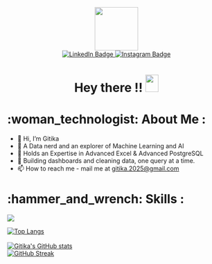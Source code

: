 <div id="header" align="center">
  <img src="https://i.pinimg.com/564x/b7/79/90/b77990c5cd77083976aebcecd01d77c6.jpg" width="100"/>
 <div id="badges">
  <a href="https://www.linkedin.com/in/gitika-gtka26/" target="_blank">
    <img src="https://img.shields.io/badge/LinkedIn-blue?style=for-the-badge&logo=linkedin&logoColor=white" alt="LinkedIn Badge"/>
  </a>
  <a href="https://www.instagram.com/gi.ti.ka/" target="_blank">
    <img src="https://img.shields.io/badge/Instagram-magenta?style=for-the-badge&logo=instagram&logoColor=white" alt="Instagram Badge"/>
  </a>
</div>
 <img src="https://komarev.com/ghpvc/?username=Gitika-26&style=flat-square&color=blue" alt=""/>
</div>
<h1 align="center">
  Hey there !!
  <img src="https://media.giphy.com/media/hvRJCLFzcasrR4ia7z/giphy.gif" width="30px" height="40px"/>
</h1>
<h1>:woman_technologist: About Me :</h1>

- 👋 Hi, I’m Gitika
- 👀 A Data nerd and an explorer of Machine Learning and AI
- 🌱 Holds an Expertise in Advanced Excel & Advanced PostgreSQL 
- 💞️ Building dashboards and cleaning data, one query at a time.
- 📫 How to reach me - mail me at gitika.2025@gmail.com


<h1> :hammer_and_wrench: Skills :</h1>
<p >
  <a href="https://skillicons.dev">
    <img src="https://skillicons.dev/icons?i=py,,postgresql,sklearn,git,github,windows" />
  </a>
</p>


[![Top Langs](https://github-readme-stats.vercel.app/api/top-langs/?username=Gitika-26&layout=compact&theme=vision-friendly-dark)](https://github.com/Gitika-26/github-readme-stats)<br/><br/>
[![Gitika's GitHub stats](https://github-readme-stats.vercel.app/api?username=Gitika-26&show_icons=true&theme=radical)](https://github.com/Gitika-26/github-readme-stats) <br/>
[![GitHub Streak](https://streak-stats.demolab.com?user=Gitika-26&theme=dark&hide_border=true)](https://git.io/streak-stats)


<!---
Gitika-26/Gitika-26 is a ✨ special ✨ repository because its `README.md` (this file) appears on your GitHub profile.
You can click the Preview link to take a look at your changes.
--->
